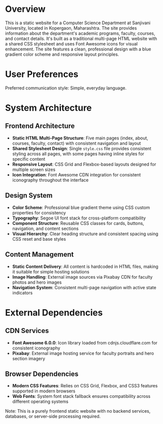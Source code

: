 # Overview

This is a static website for a Computer Science Department at Sanjivani University, located in Kopergaon, Maharashtra. The site provides information about the department's academic programs, faculty, courses, and contact details. It's built as a traditional multi-page HTML website with a shared CSS stylesheet and uses Font Awesome icons for visual enhancement. The site features a clean, professional design with a blue gradient color scheme and responsive layout principles.

# User Preferences

Preferred communication style: Simple, everyday language.

# System Architecture

## Frontend Architecture
- **Static HTML Multi-Page Structure**: Five main pages (index, about, courses, faculty, contact) with consistent navigation and layout
- **Shared Stylesheet Design**: Single `style.css` file provides consistent styling across all pages, with some pages having inline styles for specific content
- **Responsive Layout**: CSS Grid and Flexbox-based layouts designed for multiple screen sizes
- **Icon Integration**: Font Awesome CDN integration for consistent iconography throughout the interface

## Design System
- **Color Scheme**: Professional blue gradient theme using CSS custom properties for consistency
- **Typography**: Segoe UI font stack for cross-platform compatibility
- **Component Structure**: Reusable CSS classes for cards, buttons, navigation, and content sections
- **Visual Hierarchy**: Clear heading structure and consistent spacing using CSS reset and base styles

## Content Management
- **Static Content Delivery**: All content is hardcoded in HTML files, making it suitable for simple hosting solutions
- **Image Handling**: External image sources via Pixabay CDN for faculty photos and hero images
- **Navigation System**: Consistent multi-page navigation with active state indicators

# External Dependencies

## CDN Services
- **Font Awesome 6.0.0**: Icon library loaded from cdnjs.cloudflare.com for consistent iconography
- **Pixabay**: External image hosting service for faculty portraits and hero section imagery

## Browser Dependencies
- **Modern CSS Features**: Relies on CSS Grid, Flexbox, and CSS3 features supported in modern browsers
- **Web Fonts**: System font stack fallback ensures compatibility across different operating systems

Note: This is a purely frontend static website with no backend services, databases, or server-side processing required.